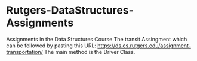 # Rutgers-DataStructures-Assignments
Assignments in the Data Structures Course 
The transit Assingment which can be followed by pasting this URL: https://ds.cs.rutgers.edu/assignment-transportation/ 
The main method is the Driver Class. 
